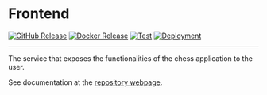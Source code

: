 # Frontend

[![GitHub Release](https://img.shields.io/github/v/tag/ldss-project/frontend?label=Github&color=blue)](https://github.com/ldss-project/frontend/releases)
[![Docker Release](https://img.shields.io/docker/v/jahrim/io.github.jahrim.chess.frontend?label=Docker&color=blue)](https://hub.docker.com/r/jahrim/io.github.jahrim.chess.frontend)
[![Test](https://github.com/ldss-project/frontend/actions/workflows/continuous-testing.yml/badge.svg)](https://github.com/ldss-project/frontend/actions/workflows/continuous-testing.yml)
[![Deployment](https://github.com/ldss-project/frontend/actions/workflows/continuous-deployment.yml/badge.svg)](https://github.com/ldss-project/frontend/actions/workflows/continuous-deployment.yml)

---

The service that exposes the functionalities of the chess application to the user.

See documentation at the [repository webpage](https://ldss-project.github.io/frontend).
